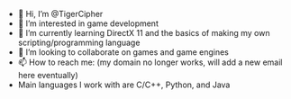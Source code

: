 - 👋 Hi, I’m @TigerCipher
- 👀 I’m interested in game development
- 🌱 I’m currently learning DirectX 11 and the basics of making my own scripting/programming language
- 💞️ I’m looking to collaborate on games and game engines
- 📫 How to reach me: (my domain no longer works, will add a new email here eventually)
- Main languages I work with are C/C++, Python, and Java

<!---
TigerCipher/TigerCipher is a ✨ special ✨ repository because its `README.md` (this file) appears on your GitHub profile.
You can click the Preview link to take a look at your changes.
--->
